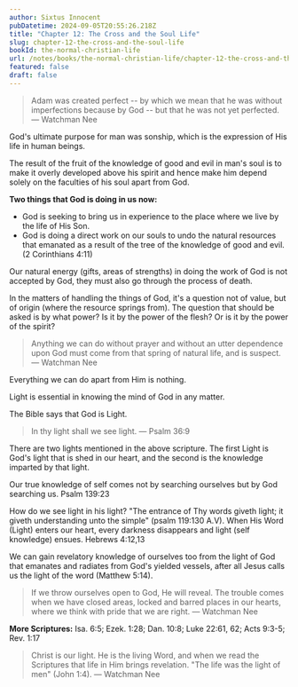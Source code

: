 ```yaml
---
author: Sixtus Innocent
pubDatetime: 2024-09-05T20:55:26.218Z
title: "Chapter 12: The Cross and the Soul Life"
slug: chapter-12-the-cross-and-the-soul-life
bookId: the-normal-christian-life
url: /notes/books/the-normal-christian-life/chapter-12-the-cross-and-the-soul-life
featured: false
draft: false
---
```


> Adam was created perfect -- by which we mean that he was without imperfections because by God -- but that he was not yet perfected. — Watchman Nee

God's ultimate purpose for man was sonship, which is the expression of His life in human beings.

The result of the fruit of the knowledge of good and evil in man's soul is to make it overly developed above his spirit and hence make him depend solely on the faculties of his soul apart from God.

**Two things that God is doing in us now:**

- God is seeking to bring us in experience to the place where we live by the life of His Son.
- God is doing a direct work on our souls to undo the natural resources that emanated as a result of the tree of the knowledge of good and evil.
  (2 Corinthians 4:11)

Our natural energy (gifts, areas of strengths) in doing the work of God is not accepted by God, they must also go through the process of death.

In the matters of handling the things of God, it's a question not of value, but of origin (where the resource springs from). The question that should be asked is by what power? Is it by the power of the flesh? Or is it by the power of the spirit?

> Anything we can do without prayer and without an utter dependence upon God must come from that spring of natural life, and is suspect. — Watchman Nee

Everything we can do apart from Him is nothing.

Light is essential in knowing the mind of God in any matter.

The Bible says that God is Light.

> In thy light shall we see light. — Psalm 36:9

There are two lights mentioned in the above scripture. The first Light is God's light that is shed in our heart, and the second is the knowledge imparted by that light.

Our true knowledge of self comes not by searching ourselves but by God searching us. Psalm 139:23

How do we see light in his light? "The entrance of Thy words giveth light; it giveth understanding unto the simple" (psalm 119:130 A.V). When His Word (Light) enters our heart, every darkness disappears and light (self knowledge) ensues. Hebrews 4:12,13

We can gain revelatory knowledge of ourselves too from the light of God that emanates and radiates from God's yielded vessels, after all Jesus calls us the light of the word (Matthew 5:14).

> If we throw ourselves open to God, He will reveal. The trouble comes when we have closed areas, locked and barred places in our hearts, where we think with pride that we are right. — Watchman Nee

**More Scriptures:** Isa. 6:5; Ezek. 1:28; Dan. 10:8; Luke 22:61, 62; Acts 9:3-5; Rev. 1:17

> Christ is our light. He is the living Word, and when we read the Scriptures that life in Him brings revelation. "The life was the light of men" (John 1:4). — Watchman Nee
